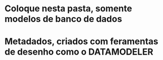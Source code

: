 # Coloque nesta pasta, somente modelos de banco de dados
# Metadados, criados com feramentas de desenho como o DATAMODELER
